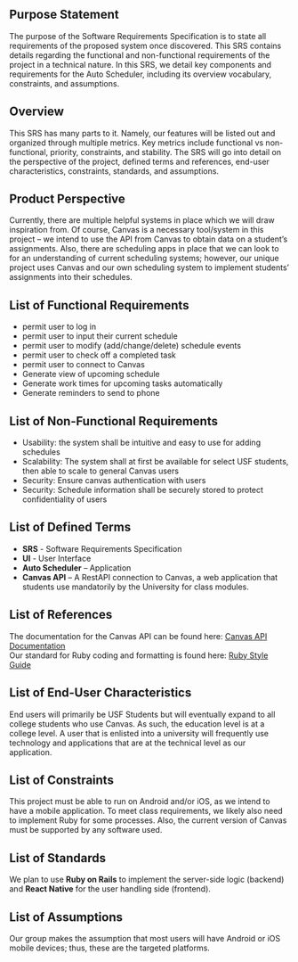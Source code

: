 ## **Purpose Statement**  
The purpose of the Software Requirements Specification is to state all requirements of the proposed system once discovered. This SRS contains details regarding the functional and non-functional requirements of the project in a technical nature. In this SRS, we detail key components and requirements for the Auto Scheduler, including its overview vocabulary, constraints, and assumptions.  

## **Overview**  
This SRS has many parts to it. Namely, our features will be listed out and organized through multiple metrics. Key metrics include functional vs non-functional, priority, constraints, and stability. The SRS will go into detail on the perspective of the project, defined terms and references, end-user characteristics, constraints, standards, and assumptions.  

## **Product Perspective**  
Currently, there are multiple helpful systems in place which we will draw inspiration from. Of course, Canvas is a necessary tool/system in this project – we intend to use the API from Canvas to obtain data on a student’s assignments. Also, there are scheduling apps in place that we can look to for an understanding of current scheduling systems; however, our unique project uses Canvas and our own scheduling system to implement students’ assignments into their schedules.  

## **List of Functional Requirements**  
- permit user to log in
- permit user to input their current schedule
- permit user to modify (add/change/delete) schedule events
- permit user to check off a completed task
- permit user to connect to Canvas
- Generate view of upcoming schedule
- Generate work times for upcoming tasks automatically
- Generate reminders to send to phone

## **List of Non-Functional Requirements**  
- Usability: the system shall be intuitive and easy to use for adding schedules
- Scalability: The system shall at first be available for select USF students, then able to scale to general Canvas users
- Security: Ensure canvas authentication with users
- Security: Schedule information shall be securely stored to protect confidentiality of users 

## **List of Defined Terms**  
- **SRS** - Software Requirements Specification  
- **UI** - User Interface  
- **Auto Scheduler** – Application  
- **Canvas API** – A RestAPI connection to Canvas, a web application that students use mandatorily by the University for class modules.  

## **List of References**  
The documentation for the Canvas API can be found here: [Canvas API Documentation](https://canvas.instructure.com/doc/api/)  
Our standard for Ruby coding and formatting is found here: [Ruby Style Guide](https://github.com/rubocop/ruby-style-guide)  

## **List of End-User Characteristics**  
End users will primarily be USF Students but will eventually expand to all college students who use Canvas. As such, the education level is at a college level. A user that is enlisted into a university will frequently use technology and applications that are at the technical level as our application.  

## **List of Constraints**  
This project must be able to run on Android and/or iOS, as we intend to have a mobile application. To meet class requirements, we likely also need to implement Ruby for some processes. Also, the current version of Canvas must be supported by any software used.  

## **List of Standards**  
We plan to use **Ruby on Rails** to implement the server-side logic (backend) and **React Native** for the user handling side (frontend).  

## **List of Assumptions**  
Our group makes the assumption that most users will have Android or iOS mobile devices; thus, these are the targeted platforms.  
